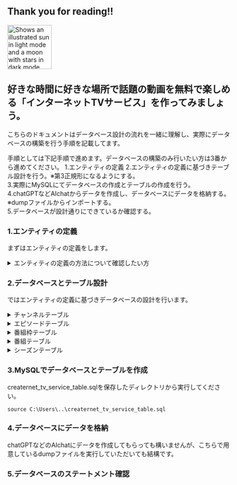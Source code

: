## Thank you for reading!!
<picture>
  <source media="(prefers-color-scheme: dark)" srcset="https://user-images.githubusercontent.com/25423296/163456776-7f95b81a-f1ed-45f7-b7ab-8fa810d529fa.png">
  <source media="(prefers-color-scheme: light)" srcset="https://user-images.githubusercontent.com/25423296/163456779-a8556205-d0a5-45e2-ac17-42d089e3c3f8.png">
  <img alt="Shows an illustrated sun in light mode and a moon with stars in dark mode." src="https://user-images.githubusercontent.com/25423296/163456779-a8556205-d0a5-45e2-ac17-42d089e3c3f8.png"width="100" height="100">
</picture>

## 好きな時間に好きな場所で話題の動画を無料で楽しめる「インターネットTVサービス」を作ってみましょう。

こちらのドキュメントはデータベース設計の流れを一緒に理解し、実際にデータベースの構築を行う手順を記載してます。

手順としては下記手順で進めます。データベースの構築のみ行いたい方は3番から進めてください。
1.エンティティの定義
2.エンティティの定義に基づきテーブル設計を行う。※第3正規形になるようにする。  
3.実際にMySQLにてデータベースの作成とテーブルの作成を行う。  
4.chatGPTなどAIchatからデータを作成し、データベースにデータを格納する。※dumpファイルからインポートする。  
5.データベースが設計通りにできているか確認する。  

### 1.エンティティの定義
まずはエンティティの定義をします。
<details>
    <summary> 
      エンティティの定義の方法について確認したい方
    </summary>
  
  チャンネルテーブル: チャンネルID、チャンネル名<br>
  番組枠テーブル: 番組枠ID、チャンネルID、時間帯<br>
  番組テーブル: 番組ID、番組名、番組詳細、ジャンル <br> 
  シーズンテーブル: シーズンID、番組ID、シーズン数  <br>
  エピソードテーブル: エピソードID、シーズンID、エピソード数、タイトル、エピソード詳細、動画時間、公開日 <br> 
  視聴数テーブル: 視聴数ID、エピソードID、番組枠ID、視聴数  <br>
  
  これらのテーブルは外部キー制約を使用して関連付けられます。  <br>
  例えば、番組枠テーブルのチャンネルIDはチャンネルテーブルのチャンネルIDを参照します。<br>
  また、シーズンテーブルの番組IDは番組テーブルの番組IDを参照します。
</details>

### 2.データベースとテーブル設計
ではエンティティの定義に基づきデータベースの設計を行います。
<details>
<summary>チャンネルテーブル</summary>  
  
| Field        | Type         | Null | Key | Default |               Extra|     
|--------------|--------------|------|-----|---------|--------------------|
| channel_id   | int          | NO   | PRI | NULL    |      auto_increment|
| channel_name | varchar(255) | NO   |     | NULL    |                    |

</details>  
<details>
  <summary>エピソードテーブル</summary>
  
| Field           | Type         | Null | Key | Default | Extra          |
|-----------------|--------------|------|-----|---------|----------------|
| episode_id      | int          | NO   | PRI | NULL    | auto_increment |
| season_id       | int          | NO   | MUL | NULL    |                |
| episode_number  | int          | NO   |     | NULL    |                |
| title           | varchar(255) | NO   |     | NULL    |                |
| episode_details | text         | YES  |     | NULL    |                |
| video_length    | time         | NO   |     | NULL    |                |
| release_date    | date         | NO   |     | NULL    |                |

</details>  

<details>
  <summary>番組枠テーブル</summary>  

| Field           | Type | Null | Key | Default | Extra          |
|-----------------|------|------|-----|---------|----------------|
| program_slot_id | int  | NO   | PRI | NULL    | auto_increment |
| channel_id      | int  | NO   | MUL | NULL    |                |
| time_slot       | time | NO   |     | NULL    |                |

</details>
 
<details>
  <summary> 番組テーブル </summary>  

| Field           | Type         | Null | Key | Default | Extra          |
|-----------------|--------------|------|-----|---------|----------------|
| program_id      | int          | NO   | PRI | NULL    | auto_increment |
| program_name    | varchar(255) | NO   |     | NULL    |                |
| program_details | text         | YES  |     | NULL    |                |
| genre           | varchar(255) | NO   |     | NULL    |                |

</details>

<details>
  <summary>シーズンテーブル</summary>
  
| Field         | Type | Null | Key | Default | Extra          |
|---------------|------|------|-----|---------|----------------|
| season_id     | int  | NO   | PRI | NULL    | auto_increment |
| program_id    | int  | NO   | MUL | NULL    |                |
| season_number | int  | NO   |     | NULL    |                |

</details>  

### 3.MySQLでデータベースとテーブルを作成
creaternet_tv_service_table.sqlを保存したディレクトリから実行してください。
```
source C:\Users\..\creaternet_tv_service_table.sql
```

### 4.データベースにデータを格納
chatGPTなどのAIchatにデータを作成してもらっても構いませんが、こちらで用意しているdumpファイルを実行していただいても結構です。

### 5.データベースのステートメント確認


